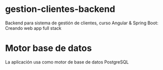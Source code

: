 # gestion-clientes-backend
Backend para sistema de gestión de clientes, curso Angular & Spring Boot: Creando web app full stack

# Motor base de datos

La aplicación usa como motor de base de datos PostgreSQL
